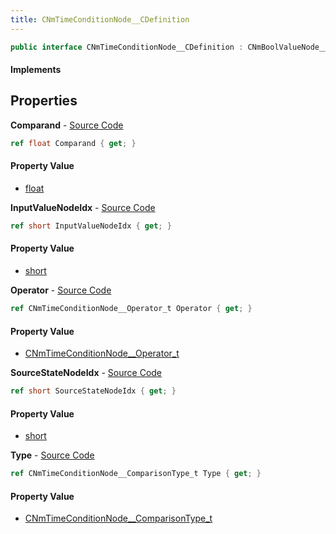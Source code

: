 ```yaml
---
title: CNmTimeConditionNode__CDefinition
---
```


```csharp
public interface CNmTimeConditionNode__CDefinition : CNmBoolValueNode__CDefinition, CNmValueNode__CDefinition, CNmGraphNode__CDefinition, ISchemaClass<CNmGraphNode__CDefinition>, ISchemaClass<CNmValueNode__CDefinition>, ISchemaClass<CNmBoolValueNode__CDefinition>, ISchemaClass<CNmTimeConditionNode__CDefinition>, ISchemaField, ISchemaClass, INativeHandle
```

#### Implements

## Properties

**Comparand** - [Source Code](https://github.com/swiftly-solution/swiftlys2/blob/master/managed/src/SwiftlyS2.Generated/Schemas/Interfaces/CNmTimeConditionNode__CDefinition.cs#L20)

```csharp
ref float Comparand { get; }
```

#### Property Value

- [float](https://learn.microsoft.com/dotnet/api/system.single)

**InputValueNodeIdx** - [Source Code](https://github.com/swiftly-solution/swiftlys2/blob/master/managed/src/SwiftlyS2.Generated/Schemas/Interfaces/CNmTimeConditionNode__CDefinition.cs#L18)

```csharp
ref short InputValueNodeIdx { get; }
```

#### Property Value

- [short](https://learn.microsoft.com/dotnet/api/system.int16)

**Operator** - [Source Code](https://github.com/swiftly-solution/swiftlys2/blob/master/managed/src/SwiftlyS2.Generated/Schemas/Interfaces/CNmTimeConditionNode__CDefinition.cs#L24)

```csharp
ref CNmTimeConditionNode__Operator_t Operator { get; }
```

#### Property Value

- [CNmTimeConditionNode__Operator_t](/docs/api/shared/schemadefinitions/cnmtimeconditionnode__operator_t)

**SourceStateNodeIdx** - [Source Code](https://github.com/swiftly-solution/swiftlys2/blob/master/managed/src/SwiftlyS2.Generated/Schemas/Interfaces/CNmTimeConditionNode__CDefinition.cs#L16)

```csharp
ref short SourceStateNodeIdx { get; }
```

#### Property Value

- [short](https://learn.microsoft.com/dotnet/api/system.int16)

**Type** - [Source Code](https://github.com/swiftly-solution/swiftlys2/blob/master/managed/src/SwiftlyS2.Generated/Schemas/Interfaces/CNmTimeConditionNode__CDefinition.cs#L22)

```csharp
ref CNmTimeConditionNode__ComparisonType_t Type { get; }
```

#### Property Value

- [CNmTimeConditionNode__ComparisonType_t](/docs/api/shared/schemadefinitions/cnmtimeconditionnode__comparisontype_t)

